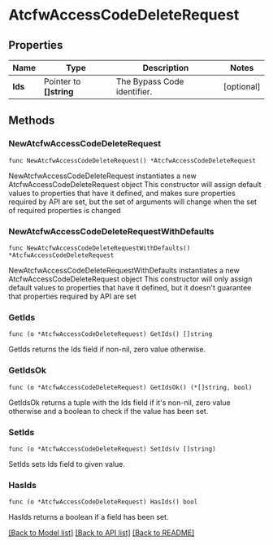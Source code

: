 # AtcfwAccessCodeDeleteRequest

## Properties

Name | Type | Description | Notes
------------ | ------------- | ------------- | -------------
**Ids** | Pointer to **[]string** | The Bypass Code identifier. | [optional] 

## Methods

### NewAtcfwAccessCodeDeleteRequest

`func NewAtcfwAccessCodeDeleteRequest() *AtcfwAccessCodeDeleteRequest`

NewAtcfwAccessCodeDeleteRequest instantiates a new AtcfwAccessCodeDeleteRequest object
This constructor will assign default values to properties that have it defined,
and makes sure properties required by API are set, but the set of arguments
will change when the set of required properties is changed

### NewAtcfwAccessCodeDeleteRequestWithDefaults

`func NewAtcfwAccessCodeDeleteRequestWithDefaults() *AtcfwAccessCodeDeleteRequest`

NewAtcfwAccessCodeDeleteRequestWithDefaults instantiates a new AtcfwAccessCodeDeleteRequest object
This constructor will only assign default values to properties that have it defined,
but it doesn't guarantee that properties required by API are set

### GetIds

`func (o *AtcfwAccessCodeDeleteRequest) GetIds() []string`

GetIds returns the Ids field if non-nil, zero value otherwise.

### GetIdsOk

`func (o *AtcfwAccessCodeDeleteRequest) GetIdsOk() (*[]string, bool)`

GetIdsOk returns a tuple with the Ids field if it's non-nil, zero value otherwise
and a boolean to check if the value has been set.

### SetIds

`func (o *AtcfwAccessCodeDeleteRequest) SetIds(v []string)`

SetIds sets Ids field to given value.

### HasIds

`func (o *AtcfwAccessCodeDeleteRequest) HasIds() bool`

HasIds returns a boolean if a field has been set.


[[Back to Model list]](../README.md#documentation-for-models) [[Back to API list]](../README.md#documentation-for-api-endpoints) [[Back to README]](../README.md)



